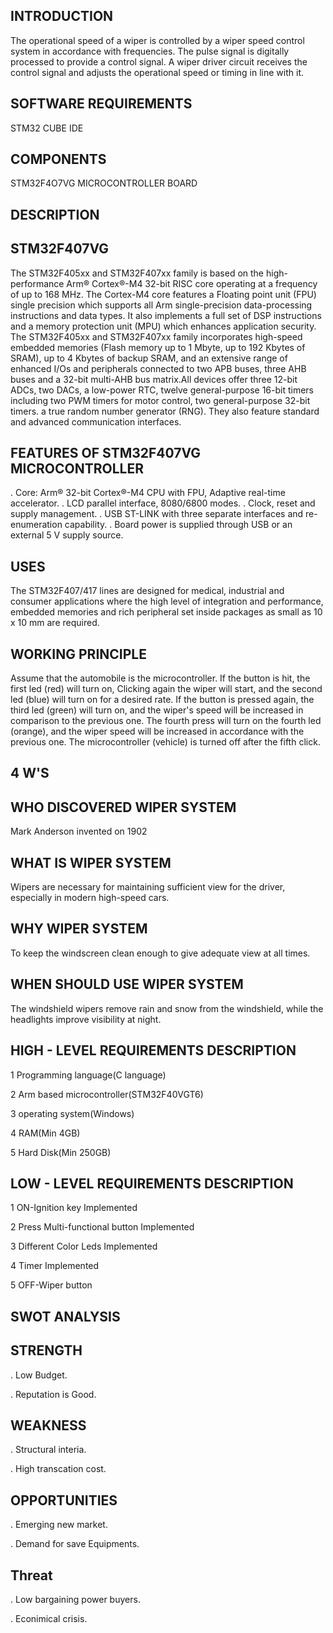 ## INTRODUCTION

The operational speed of a wiper is controlled by a wiper speed control system in accordance with frequencies. The pulse signal is digitally processed to provide a control signal. A wiper driver circuit receives the control signal and adjusts the operational speed or timing in line with it.

## SOFTWARE REQUIREMENTS

STM32 CUBE IDE

## COMPONENTS

STM32F4O7VG MICROCONTROLLER BOARD

## DESCRIPTION

## STM32F407VG

The STM32F405xx and STM32F407xx family is based on the high-performance Arm® Cortex®-M4 32-bit RISC core operating at a frequency of up to 168 MHz. The Cortex-M4 core features a Floating point unit (FPU) single precision which supports all Arm single-precision data-processing instructions and data types. It also implements a full set of DSP instructions and a memory protection unit (MPU) which enhances application security. The STM32F405xx and STM32F407xx family incorporates high-speed embedded memories (Flash memory up to 1 Mbyte, up to 192 Kbytes of SRAM), up to 4 Kbytes of backup SRAM, and an extensive range of enhanced I/Os and peripherals connected to two APB buses, three AHB buses and a 32-bit multi-AHB bus matrix.All devices offer three 12-bit ADCs, two DACs, a low-power RTC, twelve general-purpose 16-bit timers including two PWM timers for motor control, two general-purpose 32-bit timers. a true random number generator (RNG). They also feature standard and advanced communication interfaces.

## FEATURES OF STM32F407VG MICROCONTROLLER

. Core: Arm® 32-bit Cortex®-M4 CPU with FPU, Adaptive real-time accelerator.
. LCD parallel interface, 8080/6800 modes.
. Clock, reset and supply management.
. USB ST-LINK with three separate interfaces and re-enumeration capability.
. Board power is supplied through USB or an external 5 V supply source.

## USES

The STM32F407/417 lines are designed for medical, industrial and consumer applications where the high level of integration and performance, embedded memories and rich peripheral set inside packages as small as 10 x 10 mm are required.

## WORKING PRINCIPLE

Assume that the automobile is the microcontroller. If the button is hit, the first led (red) will turn on, Clicking again  the wiper will start, and the second led (blue) will turn on for a desired rate. If the button is pressed again, the third led (green) will turn on, and the wiper's speed will be increased in comparison to the previous one. The fourth press will turn on the fourth led (orange), and the wiper speed will be increased in accordance with the previous one. The microcontroller (vehicle) is turned off after the fifth click.

## 4 W'S
## WHO DISCOVERED WIPER SYSTEM
Mark Anderson invented on 1902
## WHAT IS WIPER SYSTEM
 Wipers are necessary for maintaining sufficient view for the driver, especially in modern high-speed cars.
## WHY WIPER SYSTEM
To keep the windscreen clean enough to give adequate view at all times.
## WHEN SHOULD USE WIPER SYSTEM
The windshield wipers remove rain and snow from the windshield, while the headlights improve visibility at night.

## HIGH - LEVEL REQUIREMENTS DESCRIPTION
1	Programming language(C language)

2	Arm based microcontroller(STM32F40VGT6)

3	operating system(Windows)

4	RAM(Min 4GB)

5	Hard Disk(Min 250GB)

## LOW - LEVEL REQUIREMENTS DESCRIPTION
1	ON-Ignition key	Implemented

2	Press Multi-functional button	Implemented

3	Different Color Leds	Implemented

4	Timer	Implemented

5	OFF-Wiper button

## SWOT ANALYSIS

## STRENGTH
. Low Budget.

. Reputation is Good.

## WEAKNESS
. Structural interia.

. High transcation cost.

## OPPORTUNITIES
. Emerging new market.

. Demand for save Equipments.

## Threat
. Low bargaining power buyers.

. Econimical crisis.






